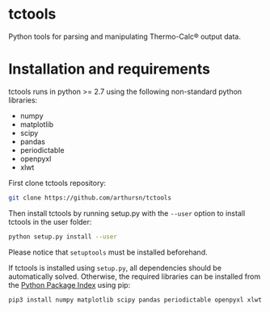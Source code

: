 # tctools

Python tools for parsing and manipulating Thermo-Calc&reg; output data.

# Installation and requirements

tctools runs in python >= 2.7 using the following non-standard python libraries:

- numpy
- matplotlib
- scipy
- pandas
- periodictable
- openpyxl
- xlwt

First clone tctools repository:

```bash
git clone https://github.com/arthursn/tctools
```

Then install tctools by running setup.py with the `--user` option to install tctools in the user folder:

```bash
python setup.py install --user
```

Please notice that `setuptools` must be installed beforehand.

If tctools is installed using `setup.py`, all dependencies should be automatically solved. Otherwise, the required libraries can be installed from the [Python Package Index](https://pypi.org) using pip:

```bash
pip3 install numpy matplotlib scipy pandas periodictable openpyxl xlwt
```

